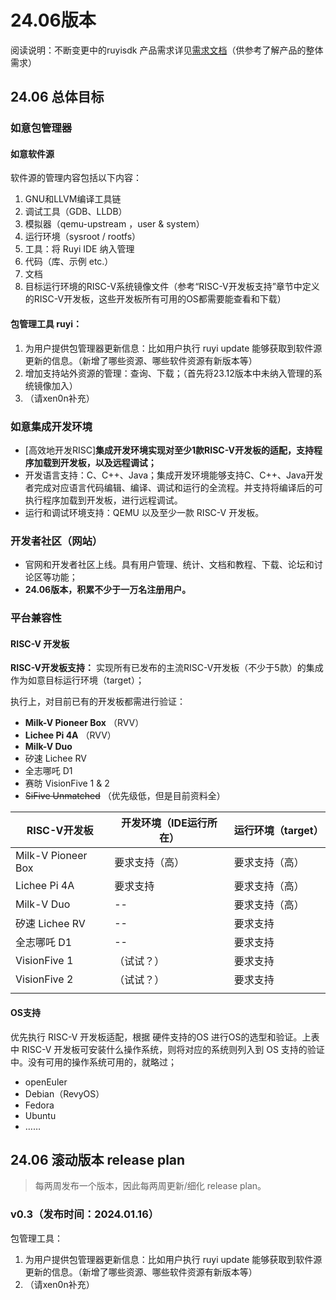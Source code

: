# 24.06版本

阅读说明：不断变更中的ruyisdk 产品需求详见[需求文档](https://xijing21.github.io/ruyi-pmd/process/require/)（供参考了解产品的整体需求）

## 24.06 总体目标

### 如意包管理器

#### 如意软件源

软件源的管理内容包括以下内容：

1. GNU和LLVM编译工具链
2. 调试工具（GDB、LLDB）
3. 模拟器（qemu-upstream ，user & system）
4. 运行环境（sysroot / rootfs）
5. 工具：将 Ruyi IDE 纳入管理
6. 代码（库、示例  etc.）
7. 文档
8. 目标运行环境的RISC-V系统镜像文件（参考“RISC-V开发板支持”章节中定义的RISC-V开发板，这些开发板所有可用的OS都需要能查看和下载）

#### 包管理工具 ruyi：

1. 为用户提供包管理器更新信息：比如用户执行 ruyi update 能够获取到软件源更新的信息。（新增了哪些资源、哪些软件资源有新版本等）
2. 增加支持站外资源的管理：查询、下载；（首先将23.12版本中未纳入管理的系统镜像加入）
3. （请xen0n补充）

### 如意集成开发环境

* [高效地开发RISC]**集成开发环境实现对至少1款RISC-V开发板的适配，支持程序加载到开发板，以及远程调试；**
* 开发语言支持：C、C++、Java；集成开发环境能够支持C、C++、Java开发者完成对应语言代码编辑、编译、调试和运行的全流程。并支持将编译后的可执行程序加载到开发板，进行远程调试。
* 运行和调试环境支持：QEMU 以及至少一款 RISC-V 开发板。

### 开发者社区（网站）

* 官网和开发者社区上线。具有用户管理、统计、文档和教程、下载、论坛和讨论区等功能；
* **24.06版本，积累不少于一万名注册用户。**

### 平台兼容性

#### RISC-V 开发板

**RISC-V开发板支持：** 实现所有已发布的主流RISC-V开发板（不少于5款）的集成作为如意目标运行环境（target）；

执行上，对目前已有的开发板都需进行验证：

* **Milk-V Pioneer Box** （RVV）
* **Lichee Pi 4A** （RVV）
* **Milk-V Duo**
* 矽速 Lichee RV
* 全志哪吒 D1
* 赛昉 VisionFive 1 & 2
* ~~SiFive Unmatched~~ （优先级低，但是目前资料全）

| RISC-V开发板       | 开发环境（IDE运行所在） | 运行环境（target） |
| ------------------ | ----------------------- | ------------------ |
| Milk-V Pioneer Box | 要求支持（高）          | 要求支持（高）     |
| Lichee Pi 4A       | 要求支持                | 要求支持（高）     |
| Milk-V Duo         | --                      | 要求支持（高）     |
| 矽速 Lichee RV     | --                      | 要求支持           |
| 全志哪吒 D1        | --                      | 要求支持           |
| VisionFive 1       | （试试？）              | 要求支持           |
| VisionFive 2       | （试试？）              | 要求支持           |
|                    |                         |                    |

#### **OS支持**

优先执行 RISC-V 开发板适配，根据 硬件支持的OS 进行OS的选型和验证。上表中 RISC-V 开发板可安装什么操作系统，则将对应的系统则列入到 OS 支持的验证中。没有可用的操作系统可用的，就略过；

* openEuler
* Debian（RevyOS）
* Fedora
* Ubuntu
* ……

## 24.06 滚动版本 release plan

> 每两周发布一个版本，因此每两周更新/细化 release plan。

### v0.3（发布时间：2024.01.16）

包管理工具：

1. 为用户提供包管理器更新信息：比如用户执行 ruyi update 能够获取到软件源更新的信息。（新增了哪些资源、哪些软件资源有新版本等）
2. （请xen0n补充）
